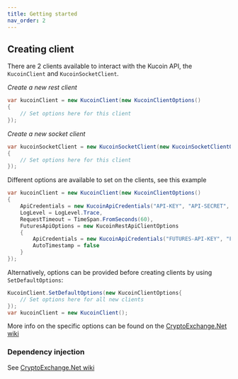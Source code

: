 ```yaml
---
title: Getting started
nav_order: 2
---
```



## Creating client
There are 2 clients available to interact with the Kucoin API, the `KucoinClient` and `KucoinSocketClient`.

*Create a new rest client*
````C#
var kucoinClient = new KucoinClient(new KucoinClientOptions()
{
	// Set options here for this client
});
````

*Create a new socket client*
````C#
var kucoinSocketClient = new KucoinSocketClient(new KucoinSocketClientOptions()
{
	// Set options here for this client
});
````

Different options are available to set on the clients, see this example
````C#
var kucoinClient = new KucoinClient(new KucoinClientOptions()
{
	ApiCredentials = new KucoinApiCredentials("API-KEY", "API-SECRET", "API-PASSPHRASE"),
	LogLevel = LogLevel.Trace,
	RequestTimeout = TimeSpan.FromSeconds(60),
	FuturesApiOptions = new KucoinRestApiClientOptions
	{
		ApiCredentials = new KucoinApiCredentials("FUTURES-API-KEY", "FUTURES-API-SECRET", "FUTURES-API-PASSPHRASE"),
		AutoTimestamp = false
	}
});
````
Alternatively, options can be provided before creating clients by using `SetDefaultOptions`:
````C#
KucoinClient.SetDefaultOptions(new KucoinClientOptions{
	// Set options here for all new clients
});
var kucoinClient = new KucoinClient();
````
More info on the specific options can be found on the [CryptoExchange.Net wiki](https://github.com/JKorf/CryptoExchange.Net/wiki/Options)

### Dependency injection
See [CryptoExchange.Net wiki](https://github.com/JKorf/CryptoExchange.Net/wiki/Clients#dependency-injection)
